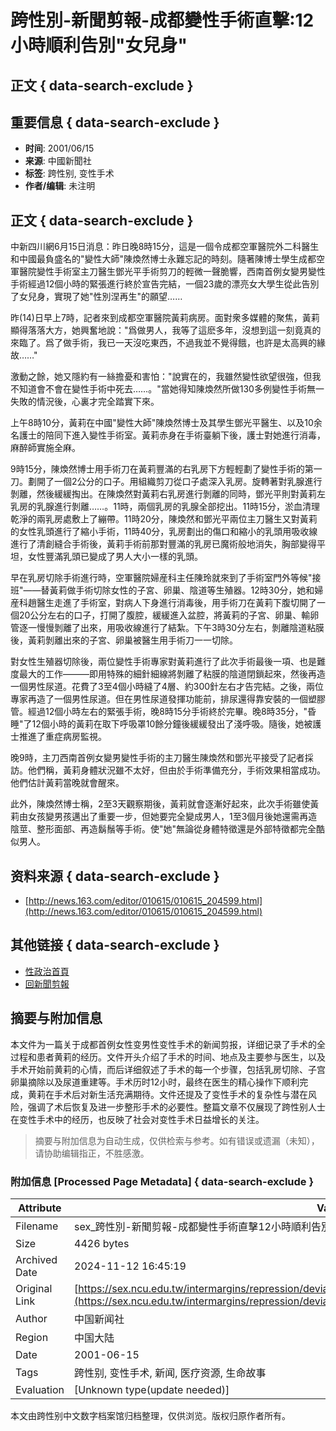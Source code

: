 # 跨性別-新聞剪報-成都變性手術直擊:12小時順利告別"女兒身"

## 正文 { data-search-exclude }


## 重要信息 { data-search-exclude }

- **时间**: 2001/06/15
- **来源**: 中國新聞社
- **标签**: 跨性别, 变性手术
- **作者/编辑**: 未注明

## 正文 { data-search-exclude }

中新四川網6月15日消息：昨日晚8時15分，這是一個令成都空軍醫院外二科醫生和中國最負盛名的"變性大師"陳煥然博士永難忘記的時刻。隨著陳博士學生成都空軍醫院變性手術室主刀醫生鄧光平手術剪刀的輕微一聲脆響，西南首例女變男變性手術經過12個小時的緊張進行終於宣告完結，一個23歲的漂亮女大學生從此告別了女兒身，實現了她"性別涅再生"的願望……

昨(14)日早上7時，記者來到成都空軍醫院黃莉病房。面對衆多媒體的聚焦，黃莉顯得落落大方，她興奮地說："爲做男人，我等了這麽多年，沒想到這一刻竟真的來臨了。爲了做手術，我已一天沒吃東西，不過我並不覺得餓，也許是太高興的緣故……"

激動之餘，她又隱約有一絲擔憂和害怕："說實在的，我雖然變性欲望很強，但我不知道會不會在變性手術中死去……。"當她得知陳煥然所做130多例變性手術無一失敗的情況後，心裏才完全踏實下來。

上午8時10分，黃莉在中國"變性大師"陳煥然博士及其學生鄧光平醫生、以及10余名護士的陪同下進入變性手術室。黃莉赤身在手術臺躺下後，護士對她進行消毒，麻醉師實施全麻。

9時15分，陳煥然博士用手術刀在黃莉豐滿的右乳房下方輕輕劃了變性手術的第一刀。劃開了一個2公分的口子。用組織剪刀從口子處深入乳房。旋轉著對乳腺進行剝離，然後緩緩掏出。在陳煥然對黃莉右乳房進行剝離的同時，鄧光平則對黃莉左乳房的乳腺進行剝離……。11時，兩個乳房的乳腺全部挖出。11時15分，淤血清理乾淨的兩乳房處敷上了繃帶。11時20分，陳煥然和鄧光平兩位主刀醫生又對黃莉的女性乳頭進行了縮小手術，11時40分，乳房劃出的傷口和縮小的乳頭用吸收線進行了清創縫合手術後，黃莉手術前那對豐滿的乳房已魔術般地消失，胸部變得平坦，女性豐滿乳頭已變成了男人大小一樣的乳頭。

早在乳房切除手術進行時，空軍醫院婦産科主任陳玲就來到了手術室門外等候"接班"——替黃莉做手術切除女性的子宮、卵巢、陰道等生殖器。12時30分，她和婦産科趙醫生走進了手術室，對病人下身進行消毒後，用手術刀在黃莉下腹切開了一個20公分左右的口子，打開了腹腔，緩緩進入盆腔，將黃莉的子宮、卵巢、輸卵管逐一慢慢剝離了出來，用吸收線進行了結紮。下午3時30分左右，剝離陰道粘膜後，黃莉剝離出來的子宮、卵巢被醫生用手術刀一一切除。

對女性生殖器切除後，兩位變性手術專家對黃莉進行了此次手術最後一項、也是難度最大的工作———即用特殊的細針細線將剝離了粘膜的陰道閉鎖起來，然後再造一個男性尿道。花費了3至4個小時縫了4層、約300針左右才告完結。之後，兩位專家再造了一個男性尿道。但在男性尿道發揮功能前，排尿還得靠安裝的一個塑膠管。經過12個小時左右的緊張手術，晚8時15分手術終於完畢。晚8時35分，"昏睡"了12個小時的黃莉在取下呼吸罩10餘分鐘後緩緩發出了淺呼吸。隨後，她被護士推進了重症病房監視。

晚9時，主刀西南首例女變男變性手術的主刀醫生陳煥然和鄧光平接受了記者採訪。他們稱，黃莉身體狀況雖不太好，但由於手術準備充分，手術效果相當成功。他們估計黃莉當晚就會醒來。

此外，陳煥然博士稱，2至3天觀察期後，黃莉就會逐漸好起來，此次手術雖使黃莉由女孩變男孩邁出了重要一步，但她要完全變成男人，1至3個月後她還需再造陰莖、整形面部、再造鬍鬚等手術。使"她"無論從身體特徵還是外部特徵都完全酷似男人。

## 资料来源 { data-search-exclude }

- [http://news.163.com/editor/010615/010615_204599.html](http://news.163.com/editor/010615/010615_204599.html) 

## 其他链接 { data-search-exclude }

- [性政治首頁](../../index.html) 
- [回新聞剪報](../news.html)

## 摘要与附加信息

<!-- tcd_abstract -->
本文件为一篇关于成都首例女性变男性变性手术的新闻剪报，详细记录了手术的全过程和患者黄莉的经历。文件开头介绍了手术的时间、地点及主要参与医生，以及手术开始前黄莉的心情，而后详细叙述了手术的每一个步骤，包括乳房切除、子宫卵巢摘除以及尿道重建等。手术历时12小时，最终在医生的精心操作下顺利完成，黄莉在手术后对新生活充满期待。文件还提及了变性手术的复杂性与潜在风险，强调了术后恢复及进一步整形手术的必要性。整篇文章不仅展现了跨性别人士在变性手术中的经历，也反映了社会对变性手术日益增长的关注。
<!-- tcd_abstract_end -->

> 摘要与附加信息为自动生成，仅供检索与参考。如有错误或遗漏（未知），请协助编辑指正，不胜感激。

### 附加信息 [Processed Page Metadata] { data-search-exclude }

| Attribute       | Value                                  |
|-----------------|----------------------------------------|
| Filename        | sex_跨性別-新聞剪報-成都變性手術直擊12小時順利告別女兒身.md                             |
| Size            | 4426 bytes                           |
| Archived Date   | 2024-11-12 16:45:19                             |
| Original Link   | [https://sex.ncu.edu.tw/intermargins/repression/deviant/transgender2/newsroom/newsroom_4_China5.html](https://sex.ncu.edu.tw/intermargins/repression/deviant/transgender2/newsroom/newsroom_4_China5.html)                       |
| Author          | 中国新闻社                               |
| Region          | 中国大陆                               |
| Date            | 2001-06-15                                 |
| Tags            | 跨性别, 变性手术, 新闻, 医疗资源, 生命故事                                 |
| Evaluation            | [Unknown type(update needed)]                                 |
<!-- tcd_table_end -->

本文由跨性别中文数字档案馆归档整理，仅供浏览。版权归原作者所有。
